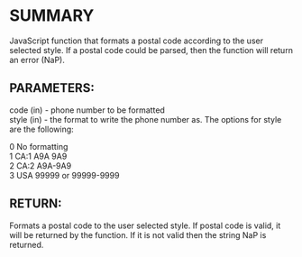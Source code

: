 <h1>SUMMARY</h1>

<p>JavaScript function that formats a postal code according to the user selected style. If a postal code could be parsed, then the function will return an error (NaP).</p>

<h2>PARAMETERS:</h2>

<p>
	code (in) - phone number to be formatted<br />
	style (in) - the format to write the phone number as. The options for style are the following:
</p>

<p>
	0	No formatting<br />
	1	CA:1	A9A 9A9<br />
	2	CA:2	A9A-9A9<br />
	3	USA		99999 or 99999-9999
</p>
			
<h2>RETURN:</h2>

<p>Formats a postal code to the user selected style. If postal code is valid, it will be returned by the function. If it is not valid then the string NaP is returned.</p>